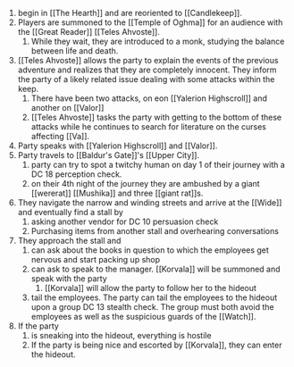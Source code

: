 1. begin in [[The Hearth]] and are reoriented to [[Candlekeep]].
2. Players are summoned to the [[Temple of Oghma]] for an audience with the [[Great Reader]] [[Teles Ahvoste]].
	1. While they wait, they are introduced to a monk, studying the balance between life and death.
3. [[Teles Ahvoste]] allows the party to explain the events of the previous adventure and realizes that they are completely innocent. They inform the party of a likely related issue dealing with some attacks within the keep.
	1. There have been two attacks, on eon [[Yalerion Highscroll]] and another on [[Valor]]
	2. [[Teles Ahvoste]] tasks the party with getting to the bottom of these attacks while he continues to search for literature on the curses affecting [[Va]].
4. Party speaks with [[Yalerion Highscroll]] and [[Valor]].
5. Party travels to [[Baldur's Gate]]'s [[Upper City]].
	1. party can try to spot a twitchy human on day 1 of their journey with a DC 18 perception check.
	2. on their 4th night of the journey they are ambushed by a giant [[wererat]] [[Mushika]] and three [[giant rat]]s.
6. They navigate the narrow and winding streets and arrive at the [[Wide]] and eventually find a stall by
	1. asking another vendor for DC 10 persuasion check
	2. Purchasing items from another stall and overhearing conversations
7.  They approach the stall and 
	1. can ask about the books in question to which the employees get nervous and start packing up shop
	2. can ask to speak to the manager. [[Korvala]] will be summoned and speak with the party
		1. [[Korvala]] will allow the party to follow her to the hideout
	3. tail the employees. The party can tail the employees to the hideout upon a group DC 13 stealth check. The group must both avoid the employees as well as the suspicious guards of the [[Watch]].
8. If the party
	1. is sneaking into the hideout, everything is hostile
	2. If the party is being nice and escorted by [[Korvala]], they can enter the hideout.